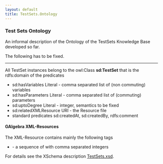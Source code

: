 ```yaml
---
layout: default
title: TestSets.Ontology
---
```


### Test Sets Ontology

An informal description of the Ontology of the TestSets Knowledge Base developed so far.

The following has to be fixed.

* * * * *

All TestSet instances belong to the owl:Class **sd:TestSet** that is the rdfs:domain of the predicates

-   sd:hasVariables Literal - comma separated list of (non commuting) variables
-   sd:hasParameters Literal - comma separated list of (commuting) parameters
-   sd:uptoDegree Literal - integer, semantics to be fixed
-   sd:relatedXMLResource URI - the Resource file
-   standard predicates sd:createdAt, sd:createdBy, rdfs:comment

#### GAlgebra XML-Resources

The XML-Resource contains mainly the following tags

-   <basis> - a sequence of <rows> with comma separated integers

For details see the XSchema description [TestSets.xsd](http://symbolicdata.org/XMLResources/TestSets.xsd).
